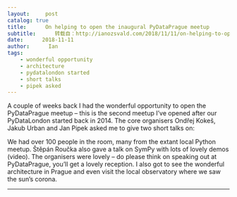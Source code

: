 ```yaml
---
layout:     post
catalog: true
title:      On helping to open the inaugural PyDataPrague meetup
subtitle:      转载自：http://ianozsvald.com/2018/11/11/on-helping-to-open-the-inaugural-pydataprague-meetup/
date:      2018-11-11
author:      Ian
tags:
    - wonderful opportunity
    - architecture
    - pydatalondon started
    - short talks
    - pipek asked
---
```


A couple of weeks back I had the wonderful opportunity to open the PyDataPrague meetup – this is the second meetup I’ve opened after our PyDataLondon started back in 2014. The core organisers Ondřej Kokeš, Jakub Urban and Jan Pipek asked me to give two short talks on:

We had over 100 people in the room, many from the extant local Python meetup. Štěpán Roučka also gave a talk on SymPy with lots of lovely demos (video). The organisers were lovely – do please think on speaking out at PyDataPrague, you’ll get a lovely reception. I also got to see the wonderful architecture in Prague and even visit the local observatory where we saw the sun’s corona.

---
